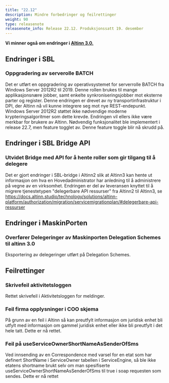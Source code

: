 ```yaml
---
title: "22.12"
description: Mindre forbedringer og feilrettinger
weight: 90
type: releasenote
releasenote_info: Release 22.12. Produksjonssatt 19. desember
---
```

**Vi minner også om endringer i [Altinn 3.0.](https://github.com/Altinn/altinn-studio/releases)**

## Endringer i SBL

### Oppgradering av serverolle BATCH

 Det er utført en oppgradering av operativsystemet for serverrolle BATCH fra Windows Server 2012R2 til 2019. Denne rollen brukes til mange applikasjonsnære jobber, samt enkelte synkroniseringsjobber mot eksterne parter og register. Denne endringen er drevet av ny transportinfrastruktur i DPI, der Altinn nå vil kunne integrere seg mot nye REST-endepunkt. Windows Server 2012R2 støttet ikke nødvendige moderne krypteringsalgoritmer som dette krevde. Endringen vil ellers ikke være merkbar for brukere av Altinn. Nødvendig funksjonalitet ble implementert i release 22.7, men feature togglet av. Denne feature toggle blir nå skrudd på.

## Endringer i SBL Bridge API

### Utvidet Bridge med API for å hente roller som gir tilgang til å delegere

Det er gjort endringer i SBL-bridge i Altinn2 slik at Altinn3 kan hente ut informasjon om hva en Hovedadministrator har anledning til å administrere på vegne av en virksomhet. Endringen er del av leveransen knyttet til å migrere tjenestetypen "delegerbare API ressurser" fra Altinn2 til Altinn3, se https://docs.altinn.studio/technology/solutions/altinn-platform/authorization/migration/servicemigrationplan/#delegerbare-api-ressurser

## Endringer i MaskinPorten

### Overfører Delegeringer av Maskinporten Delegation Schemes til altinn 3.0

Eksportering av delegeringer utført på Delegation Schemes.

## Feilrettinger

### Skrivefeil aktivitetsloggen

Rettet skrivefeil i Aktivitetsloggen for meldinger. 

### Feil firma opplysninger i COO skjema

På grunn av en feil i Altinn så kan preutfylt informasjon om juridisk enhet bli utfylt med informasjon om gammel juridisk enhet eller ikke bli preutfylt i det hele tatt. Dette er nå rettet.

### Feil på useServiceOwnerShortNameAsSenderOfSms

Ved innsending av en Correspondence med varsel for en etat som har definert ShortName i ServiceOwner tabellen i ServiceEngine, så ble ikke etatens shortname brukt selv om man spesifiserte useServiceOwnerShortNameAsSenderOfSms til true i soap requesten som sendes. Dette er nå rettet
